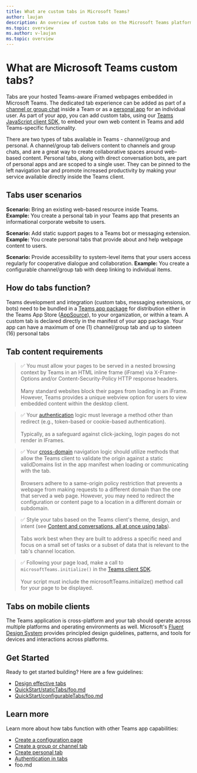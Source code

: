 ```yaml
---
title: What are custom tabs in Microsoft Teams?
author: laujan
description: An overview of custom tabs on the Microsoft Teams platform
ms.topic: overview
ms.author: v-laujan
ms.topic: overview
---
```

# What are Microsoft Teams custom tabs?

Tabs are your hosted Teams-aware iFramed webpages embedded in Microsoft Teams. The dedicated tab experience can be added as part of a [channel or group chat](~/foo.md) inside a Team or as a [personal app](~/foo.md) for an individual user. As part of your app, you can add custom tabs, using our [Teams JavaScript client SDK](/javascript/api/overview/msteams-client), to embed your own web content in Teams and add Teams-specific functionality.

There are two types of tabs available in Teams - channel/group and personal. A channel/group tab delivers content to channels and group chats, and are a great way to create collaborative spaces around web-based content. Personal tabs, along with direct conversation bots, are part of personal apps and are scoped to a single user. They can be pinned to the left navigation bar and promote increased productivity by making your service available directly inside the Teams client.

## Tabs user scenarios

**Scenario:** Bring an existing web-based resource inside Teams. \
**Example:** You create a personal tab in your Teams app that presents an informational corporate website to users.


**Scenario:** Add static support pages to a Teams bot or messaging extension. \
**Example:** You create personal tabs that provide about and help webpage content to users.

**Scenario:** Provide accessibility to system-level items that your users access regularly for cooperative dialogue and collaboration.
**Example:** You create a configurable channel/group tab with deep linking to individual items.

## How do tabs function?

Teams development and integration (custom tabs, messaging extensions, or bots) need to be bundled in a [Teams app package](foo.md) for distribution either in the Teams App Store ([AppSource](https://appsource.microsoft.com)), to your organization, or within a team. A custom tab is declared directly in the manifest of your app package. Your app can have a maximum of one (1) channel/group tab and up to sixteen (16) personal tabs

## Tab content requirements

>&#x2705; You must allow your pages to be served in a nested browsing context by Teams in an HTML inline frame (iFrame) via X-Frame-Options and/or Content-Security-Policy HTTP response headers.
<br><br>Many standard websites block their pages from loading in an iFrame. However, Teams provides a unique webview option for users to view embedded content within the desktop client.

>&#x2705; Your [authentication](foo.md) logic must leverage a method other than redirect (e.g., token-based or cookie-based authentication).
<br><br>Typically, as a safeguard against click-jacking, login pages do not render in IFrames.

>&#x2705; Your [cross-domain](foo.md) navigation logic should utilize methods that allow the Teams client to validate the origin against a static validDomains list in the app manifest when loading or communicating with the tab.
<br><br>Browsers adhere to a same-origin policy restriction that prevents a webpage from making requests to a different domain than the one that served a web page. However, you may need to redirect the configuration or content page to a location in a different domain or subdomain.

>&#x2705; Style your tabs based on the Teams client's theme, design, and intent (see [Content and conversations, all at once using tabs](foo.md)).
<br><br>Tabs work best when they are built to address a specific need and focus on a small set of tasks or a subset of data that is relevant to the tab's channel location.

>&#x2705; Following your page load, make a call to `microsoftTeams.initialize()` in the [Teams client SDK](/javascript/api/overview/msteams-client).
<br><br>Your script must include the microsoftTeams.initialize() method call for your page to be displayed.


## Tabs on mobile clients

The Teams application is cross-platform and your tab should operate across multiple platforms and operating environments as well. Microsoft's [Fluent Design System](foo.md) provides principled design guidelines, patterns, and tools for devices and interactions across platforms.

## Get Started

Ready to get started building? Here are a few guidelines:

* [Design effective tabs](~/foo.md)
* [QuickStart/staticTabs/foo.md](https://quickstart/statictabs)
* [QuickStart/configurableTabs/foo.md](https://quickstart/configurabletabs)

## Learn more

Learn more about how tabs function with other Teams app capabilities:

* [Create a configuration page](~/foo.md)
* [Create a group or channel tab](~/foo.md)
* [Create personal tab](~/foo.md)
* [Authentication in tabs](~/foo.md)
* foo.md

